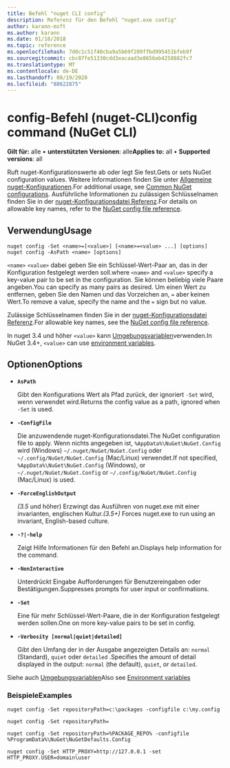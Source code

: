 ```yaml
---
title: Befehl "nuget CLI config"
description: Referenz für den Befehl "nuget.exe config"
author: karann-msft
ms.author: karann
ms.date: 01/18/2018
ms.topic: reference
ms.openlocfilehash: 7d0c1c51f40cba9a5b69f209ffbd995451bfeb9f
ms.sourcegitcommit: cbc87fe51330cdd3eacaad3e8656eb4258882fc7
ms.translationtype: MT
ms.contentlocale: de-DE
ms.lasthandoff: 08/19/2020
ms.locfileid: "88622875"
---
```

# <a name="config-command-nuget-cli"></a><span data-ttu-id="7c1b1-103">config-Befehl (nuget-CLI)</span><span class="sxs-lookup"><span data-stu-id="7c1b1-103">config command (NuGet CLI)</span></span>

<span data-ttu-id="7c1b1-104">**Gilt für:** alle &bullet; **unterstützten Versionen**: alle</span><span class="sxs-lookup"><span data-stu-id="7c1b1-104">**Applies to:** all &bullet; **Supported versions**: all</span></span>

<span data-ttu-id="7c1b1-105">Ruft nuget-Konfigurationswerte ab oder legt Sie fest.</span><span class="sxs-lookup"><span data-stu-id="7c1b1-105">Gets or sets NuGet configuration values.</span></span> <span data-ttu-id="7c1b1-106">Weitere Informationen finden Sie unter [Allgemeine nuget-Konfigurationen](../../consume-packages/configuring-nuget-behavior.md).</span><span class="sxs-lookup"><span data-stu-id="7c1b1-106">For additional usage, see [Common NuGet configurations](../../consume-packages/configuring-nuget-behavior.md).</span></span> <span data-ttu-id="7c1b1-107">Ausführliche Informationen zu zulässigen Schlüsselnamen finden Sie in der [nuget-Konfigurationsdatei Referenz](../nuget-config-file.md).</span><span class="sxs-lookup"><span data-stu-id="7c1b1-107">For details on allowable key names, refer to the [NuGet config file reference](../nuget-config-file.md).</span></span>

## <a name="usage"></a><span data-ttu-id="7c1b1-108">Verwendung</span><span class="sxs-lookup"><span data-stu-id="7c1b1-108">Usage</span></span>

```cli
nuget config -Set <name>=[<value>] [<name>=<value> ...] [options]
nuget config -AsPath <name> [options]
```

<span data-ttu-id="7c1b1-109">`<name>` `<value>` dabei geben Sie ein Schlüssel-Wert-Paar an, das in der Konfiguration festgelegt werden soll.</span><span class="sxs-lookup"><span data-stu-id="7c1b1-109">where `<name>` and `<value>` specify a key-value pair to be set in the configuration.</span></span> <span data-ttu-id="7c1b1-110">Sie können beliebig viele Paare angeben.</span><span class="sxs-lookup"><span data-stu-id="7c1b1-110">You can specify as many pairs as desired.</span></span> <span data-ttu-id="7c1b1-111">Um einen Wert zu entfernen, geben Sie den Namen und das Vorzeichen an, `=` aber keinen Wert.</span><span class="sxs-lookup"><span data-stu-id="7c1b1-111">To remove a value, specify the name and the `=` sign but no value.</span></span>

<span data-ttu-id="7c1b1-112">Zulässige Schlüsselnamen finden Sie in der [nuget-Konfigurationsdatei Referenz](../nuget-config-file.md).</span><span class="sxs-lookup"><span data-stu-id="7c1b1-112">For allowable key names, see the [NuGet config file reference](../nuget-config-file.md).</span></span>

<span data-ttu-id="7c1b1-113">In nuget 3.4 und höher `<value>` kann [Umgebungsvariablen](cli-ref-environment-variables.md)verwenden.</span><span class="sxs-lookup"><span data-stu-id="7c1b1-113">In NuGet 3.4+, `<value>` can use [environment variables](cli-ref-environment-variables.md).</span></span>

## <a name="options"></a><span data-ttu-id="7c1b1-114">Optionen</span><span class="sxs-lookup"><span data-stu-id="7c1b1-114">Options</span></span>


- **`AsPath`**

  <span data-ttu-id="7c1b1-115">Gibt den Konfigurations Wert als Pfad zurück, der ignoriert `-Set` wird, wenn verwendet wird.</span><span class="sxs-lookup"><span data-stu-id="7c1b1-115">Returns the config value as a path, ignored when `-Set` is used.</span></span>

- **`-ConfigFile`**

  <span data-ttu-id="7c1b1-116">Die anzuwendende nuget-Konfigurationsdatei.</span><span class="sxs-lookup"><span data-stu-id="7c1b1-116">The NuGet configuration file to apply.</span></span> <span data-ttu-id="7c1b1-117">Wenn nichts angegeben ist, `%AppData%\NuGet\NuGet.Config` wird (Windows) `~/.nuget/NuGet/NuGet.Config` oder `~/.config/NuGet/NuGet.Config` (Mac/Linux) verwendet.</span><span class="sxs-lookup"><span data-stu-id="7c1b1-117">If not specified, `%AppData%\NuGet\NuGet.Config` (Windows), or `~/.nuget/NuGet/NuGet.Config` or `~/.config/NuGet/NuGet.Config` (Mac/Linux) is used.</span></span>

- **`-ForceEnglishOutput`**

  <span data-ttu-id="7c1b1-118">*(3.5* und höher) Erzwingt das Ausführen von nuget.exe mit einer invarianten, englischen Kultur.</span><span class="sxs-lookup"><span data-stu-id="7c1b1-118">*(3.5+)* Forces nuget.exe to run using an invariant, English-based culture.</span></span>

- **`-?|-help`**

  <span data-ttu-id="7c1b1-119">Zeigt Hilfe Informationen für den Befehl an.</span><span class="sxs-lookup"><span data-stu-id="7c1b1-119">Displays help information for the command.</span></span>

- **`-NonInteractive`**

  <span data-ttu-id="7c1b1-120">Unterdrückt Eingabe Aufforderungen für Benutzereingaben oder Bestätigungen.</span><span class="sxs-lookup"><span data-stu-id="7c1b1-120">Suppresses prompts for user input or confirmations.</span></span>

- **`-Set`**

  <span data-ttu-id="7c1b1-121">Eine für mehr Schlüssel-Wert-Paare, die in der Konfiguration festgelegt werden sollen.</span><span class="sxs-lookup"><span data-stu-id="7c1b1-121">One on more key-value pairs to be set in config.</span></span>

- **`-Verbosity [normal|quiet|detailed]`**

  <span data-ttu-id="7c1b1-122">Gibt den Umfang der in der Ausgabe angezeigten Details an: `normal` (Standard), `quiet` oder `detailed` .</span><span class="sxs-lookup"><span data-stu-id="7c1b1-122">Specifies the amount of detail displayed in the output: `normal` (the default), `quiet`, or `detailed`.</span></span>

<span data-ttu-id="7c1b1-123">Siehe auch [Umgebungsvariablen](cli-ref-environment-variables.md)</span><span class="sxs-lookup"><span data-stu-id="7c1b1-123">Also see [Environment variables](cli-ref-environment-variables.md)</span></span>

### <a name="examples"></a><span data-ttu-id="7c1b1-124">Beispiele</span><span class="sxs-lookup"><span data-stu-id="7c1b1-124">Examples</span></span>

```cli
nuget config -Set repositoryPath=c:\packages -configfile c:\my.config

nuget config -Set repositoryPath=

nuget config -Set repositoryPath=%PACKAGE_REPO% -configfile %ProgramData%\NuGet\NuGetDefaults.Config

nuget config -Set HTTP_PROXY=http://127.0.0.1 -set HTTP_PROXY.USER=domain\user
```
